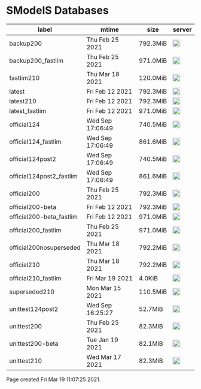 # SModelS Databases

|         **label**         |         **mtime**         | **size** | **server** |
|---------------------------|---------------------------|----------|------------|
| backup200                 | Thu Feb 25 2021           | 792.3MiB | <img height=20 src="https://smodels.github.io/pics/banner.png" alt="SModelS"> |
| backup200_fastlim         | Thu Feb 25 2021           | 971.0MiB | <img height=20 src="https://smodels.github.io/pics/banner.png" alt="SModelS"> |
| fastlim210                | Thu Mar 18 2021           | 120.0MiB | <img height=20 src="https://smodels.github.io/pics/banner.png" alt="SModelS"> |
| latest                    | Fri Feb 12 2021           | 792.3MiB | <img height=20 src="https://smodels.github.io/logos/zenodo_small.png" alt="zenodo"> |
| latest210                 | Fri Feb 12 2021           | 792.3MiB | <img height=20 src="https://smodels.github.io/pics/banner.png" alt="SModelS"> |
| latest_fastlim            | Fri Feb 12 2021           | 971.0MiB | <img height=20 src="https://smodels.github.io/logos/zenodo_small.png" alt="zenodo"> |
| official124               | Wed Sep  17:06:49         | 740.5MiB | <img height=20 src="https://smodels.github.io/pics/banner.png" alt="SModelS"> |
| official124_fastlim       | Wed Sep  17:06:49         | 861.6MiB | <img height=20 src="https://smodels.github.io/pics/banner.png" alt="SModelS"> |
| official124post2          | Wed Sep  17:06:49         | 740.5MiB | <img height=20 src="https://smodels.github.io/pics/banner.png" alt="SModelS"> |
| official124post2_fastlim  | Wed Sep  17:06:49         | 861.6MiB | <img height=20 src="https://smodels.github.io/pics/banner.png" alt="SModelS"> |
| official200               | Thu Feb 25 2021           | 792.3MiB | <img height=20 src="https://smodels.github.io/logos/zenodo_small.png" alt="zenodo"> |
| official200-beta          | Fri Feb 12 2021           | 792.3MiB | <img height=20 src="https://smodels.github.io/pics/banner.png" alt="SModelS"> |
| official200-beta_fastlim  | Fri Feb 12 2021           | 971.0MiB | <img height=20 src="https://smodels.github.io/pics/banner.png" alt="SModelS"> |
| official200_fastlim       | Thu Feb 25 2021           | 971.0MiB | <img height=20 src="https://smodels.github.io/logos/zenodo_small.png" alt="zenodo"> |
| official200nosuperseded   | Thu Mar 18 2021           | 792.2MiB | <img height=20 src="https://smodels.github.io/pics/banner.png" alt="SModelS"> |
| official210               | Thu Mar 18 2021           | 792.2MiB | <img height=20 src="https://smodels.github.io/pics/banner.png" alt="SModelS"> |
| official210_fastlim       | Fri Mar 19 2021           |   4.0KiB | <img height=20 src="https://smodels.github.io/pics/banner.png" alt="SModelS"> |
| superseded210             | Mon Mar 15 2021           | 110.5MiB | <img height=20 src="https://smodels.github.io/pics/banner.png" alt="SModelS"> |
| unittest124post2          | Wed Sep  16:25:27         |  52.7MiB | <img height=20 src="https://smodels.github.io/pics/banner.png" alt="SModelS"> |
| unittest200               | Thu Feb 25 2021           |  82.3MiB | <img height=20 src="https://smodels.github.io/pics/banner.png" alt="SModelS"> |
| unittest200-beta          | Tue Jan 19 2021           |  82.1MiB | <img height=20 src="https://smodels.github.io/pics/banner.png" alt="SModelS"> |
| unittest210               | Wed Mar 17 2021           |  82.3MiB | <img height=20 src="https://smodels.github.io/pics/banner.png" alt="SModelS"> |

Page created Fri Mar 19 11:07:25 2021.
